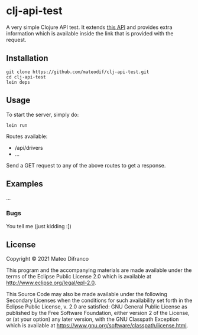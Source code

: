 # clj-api-test

A very simple Clojure API test. It extends [this API](http://docs.apis.is/#endpoint-rides) and provides extra information which is available inside the link that is provided with the request.

## Installation

```
git clone https://github.com/mateodif/clj-api-test.git
cd clj-api-test
lein deps
```

## Usage

To start the server, simply do:
```
lein run
```

Routes available:
- /api/drivers
- ...

Send a GET request to any of the above routes to get a response.

## Examples

...

### Bugs

You tell me (just kidding :])

## License

Copyright © 2021 Mateo Difranco

This program and the accompanying materials are made available under the
terms of the Eclipse Public License 2.0 which is available at
http://www.eclipse.org/legal/epl-2.0.

This Source Code may also be made available under the following Secondary
Licenses when the conditions for such availability set forth in the Eclipse
Public License, v. 2.0 are satisfied: GNU General Public License as published by
the Free Software Foundation, either version 2 of the License, or (at your
option) any later version, with the GNU Classpath Exception which is available
at https://www.gnu.org/software/classpath/license.html.
